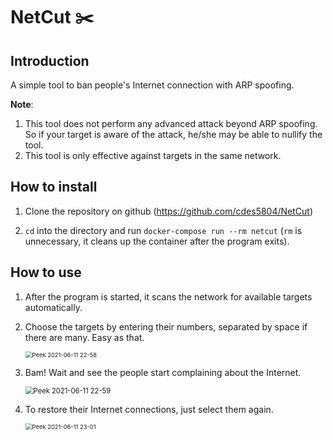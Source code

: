 # NetCut :scissors:

## Introduction

A simple tool to ban people's Internet connection with ARP spoofing.

**Note**:

1. This tool does not perform any advanced attack beyond ARP spoofing. So if your target is aware of the attack, he/she may be able to nullify the tool.
2. This tool is only effective against targets in the same network.

## How to install

1. Clone the repository on github (https://github.com/cdes5804/NetCut)

2. `cd` into the directory and run `docker-compose run --rm netcut` (`rm` is unnecessary, it cleans up the container after the program exits).

## How to use

1. After the program is started, it scans the network for available targets automatically.

2. Choose the targets by entering their numbers, separated by space if there are many. Easy as that.

   <img src="https://imgur.com/VtJh4QW.gif" alt="Peek 2021-06-11 22-58" style="zoom:67%;" />

3. Bam! Wait and see the people start complaining about the Internet.

   <img src="https://imgur.com/LEkwsgg.gif" alt="Peek 2021-06-11 22-59" style="zoom: 80%;" />

4. To restore their Internet connections, just select them again.

   <img src="https://imgur.com/C5bYGAR.gif" alt="Peek 2021-06-11 23-01" style="zoom:67%;" />
